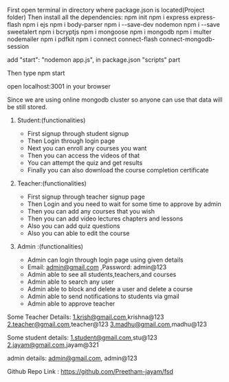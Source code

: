
First open terminal in directory where package.json is located(Project folder)
Then install all the dependencies:
npm init 
npm i express express-flash
npm i ejs
npm i body-parser
npm i --save-dev nodemon
npm i --save sweetalert
npm i bcryptjs
npm i mongoose
npm i mongodb
npm i multer nodemailer 
npm i pdfkit
npm i connect connect-flash connect-mongodb-session



add "start": "nodemon app.js", in package.json "scripts" part



Then type npm start

open localhost:3001 in your browser

Since we are using online mongodb cluster so anyone can use that data will be still stored.

1. Student:(functionalities)
    - First signup through student signup
    - Then Login through login page
    - Next you can enroll any courses you want 
    - Then you can access the videos of that 
    - You can attempt the quiz and get results
    - Finally you can also download the course completion certificate
    
2. Teacher:(functionalities)
   - First signup through teacher signup page
   - Then Login and you need to wait for some time to approve by admin
   - Then you can add any courses that you wish
   - Then you can add video lectures chapters and lessons
   - Also you can add quiz questions
   - Also you can able to edit the course

3. Admin :(functionalities)
   - Admin can login through login page using given details
   - Email: admin@gmail.com ,Password: admin@123
   - Admin able to see all students,teachers,and courses
   - Admin able to search any user
   - Admin able to block and delete a user and delete a course
   - Admin able to send notifications to students via gmail
   - Admin able to approve teacher

Some Teacher Details:
1.krish@gmail.com,krishna@123
2.teacher@gmail.com,teacher@123
3.madhu@gmail.com,madhu@123

Some student details:
1.student@gmail.com,stu@123
2.jayam@gmail.com,jayam@321

admin details:
admin@gmail.com, admin@123


Github Repo Link : https://github.com/Preetham-jayam/fsd